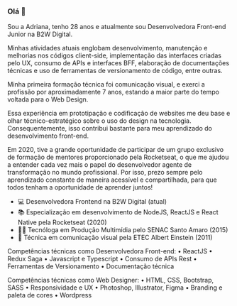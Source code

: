 ### Olá 👋 

Sou a Adriana, tenho 28 anos e atualmente sou Desenvolvedora Front-end Junior na B2W Digital.

Minhas atividades atuais englobam desenvolvimento, manutenção e melhorias nos códigos client-side, implementação das interfaces criadas pelo UX, consumo de APIs e interfaces BFF, elaboração de documentações técnicas e uso de ferramentas de versionamento de código, entre outras.

Minha primeira formação técnica foi comunicação visual, e exerci a profissão por aproximadamente 7 anos, estando a maior parte do tempo voltada para o Web Design. 

Essa experiência em prototipação e codificação de websites me deu base e olhar técnico-estratégico sobre o uso do design na tecnologia. Consequentemente, isso contribui bastante para meu aprendizado do desenvolvimento front-end.

Em 2020, tive a grande oportunidade de participar de um grupo exclusivo de formação de mentores proporcionado pela Rocketseat, o que me ajudou a entender cada vez mais o papel do desenvolvedor agente de transformação no mundo profissional. Por isso, prezo sempre pelo aprendizado constante de maneira acessível e compartilhada, para que todos tenham a oportunidade de aprender juntos!

- 💻 Desenvolvedora Frontend na B2W Digital (atual)
- 📚 Especialização em desenvolvimento de NodeJS, ReactJS e React Native pela Rocketseat (2020)
- 👩‍🎓 Tecnóloga em Produção Multimídia pelo SENAC Santo Amaro (2015)
- 🎨 Técnica em comunicação visual pela ETEC Albert Einstein (2011)

Competências técnicas como Desenvolvedora Front-end:
• ReactJS 
• Redux Saga
• Javascript e Typescript
• Consumo de APIs Rest
• Ferramentas de Versionamento
• Documentação técnica

Competências técnicas como Web Designer:
• HTML, CSS, Bootstrap, SASS
• Responsividade e UX
• Photoshop, Illustrator, Figma
• Branding e paleta de cores
• Wordpress
